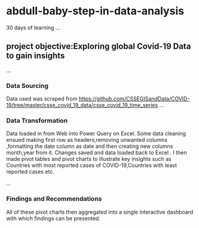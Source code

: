 # abdull-baby-step-in-data-analysis
30 days of learning
...

## project objective:Exploring global Covid-19 Data to gain insights

...

### Data Sourcing
Data used was scraped from  https://github.com/CSSEGISandData/COVID-19/tree/master/csse_covid_19_data/csse_covid_19_time_series
...

### Data Transformation
Data loaded in from Web into Power Query on Excel. Some data cleaning ensued making first row as headers,removing unwanted columns ,formatting the date column as date and then creating new columns month,year from it.
Changes saved and data loaded back to Excel . I then made pivot tables and pivot charts to illustrate key insights such as Countries with most reported cases of COVID-19,Countries with least reported cases etc.


...

### Findings and Recommendations
All of these pivot charts then aggregated into a single interactive dashboard with which findings can be presented.
